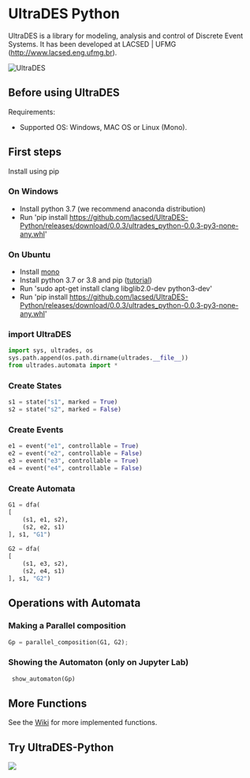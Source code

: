 # UltraDES Python

UltraDES is a library for modeling, analysis and control of Discrete Event Systems. It has been developed at LACSED | UFMG (http://www.lacsed.eng.ufmg.br).

![UltraDES](http://lacsed.eng.ufmg.br/wp-content/uploads/2017/05/Logo_UltraDES_PNG_Internet-e1494353854950.png)

## Before using UltraDES

Requirements: 
- Supported OS: Windows, MAC OS or Linux (Mono).

## First steps

Install using pip

### On Windows

- Install python 3.7 (we recommend anaconda distribution)
- Run 'pip install https://github.com/lacsed/UltraDES-Python/releases/download/0.0.3/ultrades_python-0.0.3-py3-none-any.whl'

### On Ubuntu

- Install [mono](https://www.mono-project.com/download/stable/#download-lin)
- Install python 3.7 or 3.8 and pip ([tutorial](https://phoenixnap.com/kb/how-to-install-python-3-ubuntu))
- Run 'sudo apt-get install clang libglib2.0-dev python3-dev'
- Run 'pip install https://github.com/lacsed/UltraDES-Python/releases/download/0.0.3/ultrades_python-0.0.3-py3-none-any.whl'


### import UltraDES

```py
import sys, ultrades, os
sys.path.append(os.path.dirname(ultrades.__file__))
from ultrades.automata import *
```

### Create States

```py
s1 = state("s1", marked = True)
s2 = state("s2", marked = False)
```

### Create Events

```py
e1 = event("e1", controllable = True)
e2 = event("e2", controllable = False)
e3 = event("e3", controllable = True)
e4 = event("e4", controllable = False)
```

### Create Automata

```py
G1 = dfa(
[
    (s1, e1, s2), 
    (s2, e2, s1)
], s1, "G1")
  
G2 = dfa(
[
    (s1, e3, s2), 
    (s2, e4, s1)
], s1, "G2")
```

## Operations with Automata

### Making a Parallel composition

```py
Gp = parallel_composition(G1, G2); 
```

### Showing the Automaton (only on Jupyter Lab)

```py
 show_automaton(Gp)
 ```
 
 ## More Functions 
 
 See the [Wiki](https://github.com/lacsed/UltraDES-Python/wiki) for more implemented functions.
 
 ## Try UltraDES-Python
 
<a href="https://colab.research.google.com/drive/1g4vS4Yppzk8nzfzyO8Kna93LkOqxXYNc?usp=sharing"><img src="https://img.shields.io/static/v1?label=Go%20to&message=Colab%20NB&color=purple&style=for-the-badge"></a>
